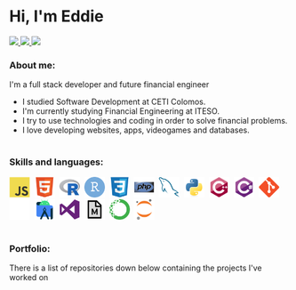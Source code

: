<h1>
    Hi, I'm Eddie
</h1>
<div>
    <a href="mailto:edaguilarce@gmail.com">
        <img src="https://img.shields.io/badge/Gmail-D14836?style=for-the-badge&logo=gmail&logoColor=white">
    </a>
    <a href="https://wa.me/5213326539333/?text=Hi%20Eddie,%20I%20saw%20your%20GitHub%20profile%20online">
        <img src="https://img.shields.io/badge/WhatsApp-25D366?style=for-the-badge&logo=whatsapp&logoColor=white">
    </a>
    <a href="https://www.linkedin.com/in/eddieceb/">
        <img src="https://img.shields.io/badge/LinkedIn-0077B5?style=for-the-badge&logo=linkedin&logoColor=white">
    </a>
</div>

### About me:

I'm a full stack developer and future financial engineer

- I studied Software Development at CETI Colomos.
- I'm currently studying Financial Engineering at ITESO.
- I try to use technologies and coding in order to solve financial problems.
- I love developing websites, apps, videogames and databases.

<h1></h1>

### Skills and languages:
<div>
    <img src="https://github.com/Eddiefans/Eddiefans/blob/main/Icons/javascript-original.svg" width="37" height="37"/>&nbsp
    <img src="https://github.com/Eddiefans/Eddiefans/blob/main/Icons/html5-original.svg" width="37" height="37"/>&nbsp
    <img src="https://github.com/Eddiefans/Eddiefans/blob/main/Icons/r-original.svg" width="37" height="37"/>&nbsp
    <img src="https://github.com/Eddiefans/Eddiefans/blob/main/Icons/rstudio-original.svg" width="37" height="37"/>&nbsp
    <img src="https://github.com/Eddiefans/Eddiefans/blob/main/Icons/css3-original.svg" width="37" height="37"/>&nbsp
    <img src="https://github.com/Eddiefans/Eddiefans/blob/main/Icons/php-original.svg" width="37" height="37"/>&nbsp
    <img src="https://github.com/Eddiefans/Eddiefans/blob/main/Icons/mysql-original.svg" width="37" height="37"/>&nbsp
    <img src="https://github.com/Eddiefans/Eddiefans/blob/main/Icons/python-original.svg" width="37" height="37"/>&nbsp
    <img src="https://github.com/Eddiefans/Eddiefans/blob/main/Icons/cplusplus-original.svg" width="37" height="37"/>&nbsp
    <img src="https://github.com/Eddiefans/Eddiefans/blob/main/Icons/csharp-original.svg" width="37" height="37"/>&nbsp
    <img src="https://github.com/Eddiefans/Eddiefans/blob/main/Icons/git-original.svg" width="37" height="37"/>
    <img src="https://github.com/Eddiefans/Eddiefans/blob/main/Icons/unity-original.svg" width="37" height="37"/>&nbsp
    <img src="https://github.com/Eddiefans/Eddiefans/blob/main/Icons/androidstudio-original.svg" width="37" height="37"/>&nbsp
    <img src="https://github.com/Eddiefans/Eddiefans/blob/main/Icons/visualstudio-plain.svg" width="37" height="37"/>&nbsp
    <img src="https://github.com/Eddiefans/Eddiefans/blob/main/Icons/markdown-original.svg" width="37" height="37"/>&nbsp
    <img src="https://github.com/Eddiefans/Eddiefans/blob/main/Icons/anaconda-original.svg" width="37" height="37"/>&nbsp    
    <img src="https://github.com/Eddiefans/Eddiefans/blob/main/Icons/jupyter-original.svg" width="37" height="37"/>&nbsp   
<div/>

<h1></h1>
    
### Portfolio:
    
There is a list of repositories down below containing the projects I've worked on
